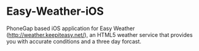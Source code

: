 Easy-Weather-iOS
================

PhoneGap based iOS application for Easy Weather (http://weather.keepiteasy.net/), an HTML5 weather service that provides you with accurate conditions and a three day forcast.
